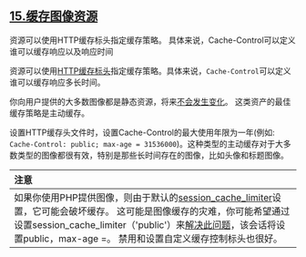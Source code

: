 ## [15.缓存图像资源](https://images.guide/#caching-image-assets)

资源可以使用HTTP缓存标头指定缓存策略。 具体来说，Cache-Control可以定义谁可以缓存响应以及响应时间

资源可以使用[HTTP缓存标头](https://developers.google.com/web/fundamentals/performance/optimizing-content-efficiency/http-caching#cache-control)指定缓存策略。具体来说，```Cache-Control```可以定义谁可以缓存响应多长时间。

你向用户提供的大多数图像都是静态资源，将来[不会发生变化](http://kean.github.io/post/image-caching)。 这类资产的最佳缓存策略是主动缓存。

设置HTTP缓存头文件时，设置Cache-Control的最大使用年限为一年(例如: ```Cache-Control: public; max-age = 31536000```)。这种类型的主动缓存对于大多数类型的图像都很有效，特别是那些长时间存在的图像，比如头像和标题图像。

| 注意 |
| :--- |
| 如果你使用PHP提供图像，则由于默认的[session_cache_limiter](http://php.net/manual/en/function.session-cache-limiter.php)设置，它可能会破坏缓存。 这可能是图像缓存的灾难，你可能希望通过设置session_cache_limiter（'public'）来[解决此问题](https://stackoverflow.com/a/3905468)，该会话将设置public，max-age =。 禁用和设置自定义缓存控制标头也很好。

<div>
    <script>
    var _hmt = _hmt || [];
    (function() {
        var hm = document.createElement("script");
        hm.src = "https://hm.baidu.com/hm.js?4f01de5cc0f84f20fea5a4202233614f&tt=ch15&key=" + Date.now();
        var s = document.getElementsByTagName("script")[0]; 
        s.parentNode.insertBefore(hm, s);
        _hmt.push(['图像优化', 'ch15.md', 'pv', '第15章', '缓存图像资源']);
    })();
    </script>
</div>
